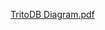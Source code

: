 [TritoDB Diagram.pdf](https://github.com/monoholic/tritoAttendance_backend/files/14588764/TritoDB.Diagram.pdf)
